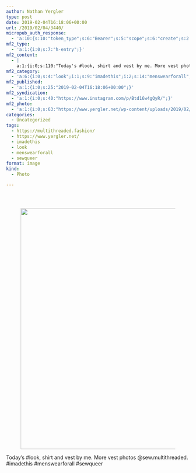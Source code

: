 ```yaml
---
author: Nathan Yergler
type: post
date: 2019-02-04T16:18:06+00:00
url: /2019/02/04/3440/
micropub_auth_response:
  - 'a:10:{s:10:"token_type";s:6:"Bearer";s:5:"scope";s:6:"create";s:2:"me";s:24:"https://www.yergler.net/";s:9:"issued_by";s:51:"https://www.yergler.net/wp-json/indieauth/1.0/token";s:9:"client_id";s:24:"https://ownyourgram.com/";s:11:"client_name";s:11:"OwnYourGram";s:11:"client_icon";s:35:"https://ownyourgram.com/favicon.ico";s:9:"issued_at";i:1548307572;s:4:"user";i:2;s:13:"last_accessed";i:1549303856;}'
mf2_type:
  - 'a:1:{i:0;s:7:"h-entry";}'
mf2_content:
  - |
    a:1:{i:0;s:110:"Today's #look, shirt and vest by me. More vest photos @sew.multithreaded. #imadethis #menswearforall #sewqueer";}
mf2_category:
  - 'a:6:{i:0;s:4:"look";i:1;s:9:"imadethis";i:2;s:14:"menswearforall";i:3;s:8:"sewqueer";i:4;s:24:"https://www.yergler.net/";i:5;s:30:"https://multithreaded.fashion/";}'
mf2_published:
  - 'a:1:{i:0;s:25:"2019-02-04T16:18:06+00:00";}'
mf2_syndication:
  - 'a:1:{i:0;s:40:"https://www.instagram.com/p/Btd16w4gQyR/";}'
mf2_photo:
  - 'a:1:{i:0;s:63:"https://www.yergler.net/wp-content/uploads/2019/02/igBxg0bu.jpg";}'
categories:
  - Uncategorized
tags:
  - https://multithreaded.fashion/
  - https://www.yergler.net/
  - imadethis
  - look
  - menswearforall
  - sewqueer
format: image
kind:
  - Photo

---
```

<section class="response"> <header> </header> 

<div data-carousel-extra='{"blog_id":1,"permalink":"https:\/\/www.yergler.net\/2019\/02\/04\/3440\/"}' id='gallery-8' class='gallery galleryid-3440 gallery-columns-1 gallery-size-large'>
  <figure class='gallery-item'> 
  
  <div class='gallery-icon landscape'>
    <a href='https://www.yergler.net/wp-content/uploads/2019/02/igBxg0bu.jpg'><img width="660" height="660" src="https://www.yergler.net/wp-content/uploads/2019/02/igBxg0bu-1024x1024.jpg" class="attachment-large size-large u-photo" alt="" loading="lazy" srcset="https://www.yergler.net/wp-content/uploads/2019/02/igBxg0bu-1024x1024.jpg 1024w, https://www.yergler.net/wp-content/uploads/2019/02/igBxg0bu-150x150.jpg 150w, https://www.yergler.net/wp-content/uploads/2019/02/igBxg0bu-300x300.jpg 300w, https://www.yergler.net/wp-content/uploads/2019/02/igBxg0bu-768x768.jpg 768w, https://www.yergler.net/wp-content/uploads/2019/02/igBxg0bu-800x800.jpg 800w, https://www.yergler.net/wp-content/uploads/2019/02/igBxg0bu-50x50.jpg 50w, https://www.yergler.net/wp-content/uploads/2019/02/igBxg0bu.jpg 1080w" sizes="(max-width: 660px) 100vw, 660px" data-attachment-id="3441" data-permalink="https://www.yergler.net/2019/02/04/3440/igbxg0bu/" data-orig-file="https://www.yergler.net/wp-content/uploads/2019/02/igBxg0bu.jpg" data-orig-size="1080,1080" data-comments-opened="0" data-image-meta="{&quot;aperture&quot;:&quot;0&quot;,&quot;credit&quot;:&quot;&quot;,&quot;camera&quot;:&quot;&quot;,&quot;caption&quot;:&quot;&quot;,&quot;created_timestamp&quot;:&quot;0&quot;,&quot;copyright&quot;:&quot;&quot;,&quot;focal_length&quot;:&quot;0&quot;,&quot;iso&quot;:&quot;0&quot;,&quot;shutter_speed&quot;:&quot;0&quot;,&quot;title&quot;:&quot;&quot;,&quot;orientation&quot;:&quot;0&quot;}" data-image-title="igBxg0bu" data-image-description="" data-image-caption="" data-medium-file="https://www.yergler.net/wp-content/uploads/2019/02/igBxg0bu-300x300.jpg" data-large-file="https://www.yergler.net/wp-content/uploads/2019/02/igBxg0bu-1024x1024.jpg" /></a>
  </div></figure>
</div></section> 

Today&#8217;s #look, shirt and vest by me. More vest photos @sew.multithreaded. #imadethis #menswearforall #sewqueer